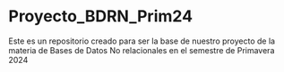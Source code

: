 # Proyecto_BDRN_Prim24
Este es un repositorio creado para ser la base de nuestro proyecto de la materia de Bases de Datos No relacionales en el semestre de Primavera 2024
